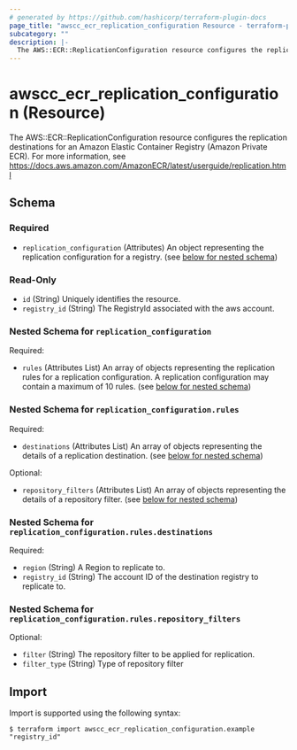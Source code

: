 ```yaml
---
# generated by https://github.com/hashicorp/terraform-plugin-docs
page_title: "awscc_ecr_replication_configuration Resource - terraform-provider-awscc"
subcategory: ""
description: |-
  The AWS::ECR::ReplicationConfiguration resource configures the replication destinations for an Amazon Elastic Container Registry (Amazon Private ECR). For more information, see https://docs.aws.amazon.com/AmazonECR/latest/userguide/replication.html
---
```


# awscc_ecr_replication_configuration (Resource)

The AWS::ECR::ReplicationConfiguration resource configures the replication destinations for an Amazon Elastic Container Registry (Amazon Private ECR). For more information, see https://docs.aws.amazon.com/AmazonECR/latest/userguide/replication.html



<!-- schema generated by tfplugindocs -->
## Schema

### Required

- `replication_configuration` (Attributes) An object representing the replication configuration for a registry. (see [below for nested schema](#nestedatt--replication_configuration))

### Read-Only

- `id` (String) Uniquely identifies the resource.
- `registry_id` (String) The RegistryId associated with the aws account.

<a id="nestedatt--replication_configuration"></a>
### Nested Schema for `replication_configuration`

Required:

- `rules` (Attributes List) An array of objects representing the replication rules for a replication configuration. A replication configuration may contain a maximum of 10 rules. (see [below for nested schema](#nestedatt--replication_configuration--rules))

<a id="nestedatt--replication_configuration--rules"></a>
### Nested Schema for `replication_configuration.rules`

Required:

- `destinations` (Attributes List) An array of objects representing the details of a replication destination. (see [below for nested schema](#nestedatt--replication_configuration--rules--destinations))

Optional:

- `repository_filters` (Attributes List) An array of objects representing the details of a repository filter. (see [below for nested schema](#nestedatt--replication_configuration--rules--repository_filters))

<a id="nestedatt--replication_configuration--rules--destinations"></a>
### Nested Schema for `replication_configuration.rules.destinations`

Required:

- `region` (String) A Region to replicate to.
- `registry_id` (String) The account ID of the destination registry to replicate to.


<a id="nestedatt--replication_configuration--rules--repository_filters"></a>
### Nested Schema for `replication_configuration.rules.repository_filters`

Optional:

- `filter` (String) The repository filter to be applied for replication.
- `filter_type` (String) Type of repository filter

## Import

Import is supported using the following syntax:

```shell
$ terraform import awscc_ecr_replication_configuration.example "registry_id"
```
